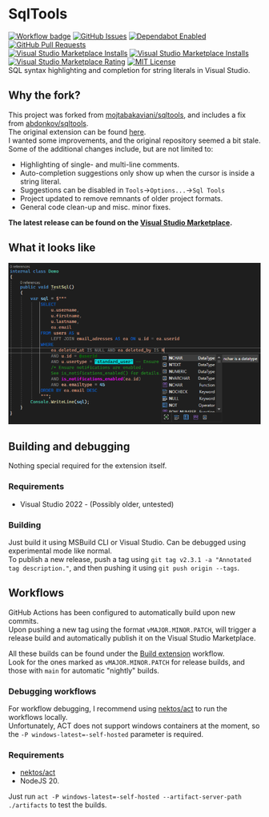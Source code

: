 # SqlTools
[![Workflow badge](https://github.com/MaverickMartyn/sqltools/actions/workflows/sqltools-release.yml/badge.svg)](https://github.com/MaverickMartyn/sqltools/actions/workflows/sqltools-release.yml)
[![GitHub Issues](https://badgen.net/github/open-issues/MaverickMartyn/sqltools)](https://github.com/MaverickMartyn/sqltools/issues)
[![Dependabot Enabled](https://badgen.net/github/dependabot/MaverickMartyn/sqltools?icon=dependabot)](https://github.com/MaverickMartyn/sqltools/pulls/app%2Fdependabot)
[![GitHub Pull Requests](https://badgen.net/github/open-prs/MaverickMartyn/sqltools)](https://github.com/MaverickMartyn/sqltools/pulls)  
[![Visual Studio Marketplace Installs](https://badgen.net/vs-marketplace/d/maverickmartyn.sqltools-improved?icon=visualstudio)](https://marketplace.visualstudio.com/items?itemName=MaverickMartyn.sqltools-improved)
[![Visual Studio Marketplace Installs](https://badgen.net/vs-marketplace/i/maverickmartyn.sqltools-improved?icon=visualstudio)](https://marketplace.visualstudio.com/items?itemName=MaverickMartyn.sqltools-improved)
[![Visual Studio Marketplace Rating](https://badgen.net/vs-marketplace/rating/maverickmartyn.sqltools-improved?icon=visualstudio)](https://marketplace.visualstudio.com/items?itemName=MaverickMartyn.sqltools-improved)
[![MIT License](https://badgen.net/static/license/MIT)](https://github.com/MaverickMartyn/sqltools/blob/main/LICENSE.md)  
SQL syntax highlighting and completion for string literals in Visual Studio.

## Why the fork?
This project was forked from [mojtabakaviani/sqltools](https://github.com/mojtabakaviani/sqltools), and includes a fix from [abdonkov/sqltools](https://github.com/abdonkov/sqltools).  
The original extension can be found [here](https://marketplace.visualstudio.com/items?itemName=Mojtabakaviani.SqlTools).  
I wanted some improvements, and the original repository seemed a bit stale.  
Some of the additional changes include, but are not limited to:
* Highlighting of single- and multi-line comments.
* Auto-completion suggestions only show up when the cursor is inside a string literal.
* Suggestions can be disabled in `Tools`->`Options...`->`Sql Tools`
* Project updated to remove remnants of older project formats.
* General code clean-up and misc. minor fixes.

**The latest release can be found on the [Visual Studio Marketplace](https://marketplace.visualstudio.com/items?itemName=MaverickMartyn.sqltools-improved).**

## What it looks like
![Screenshot of the extension in action.](SqlTools/Resources/screenshot.png "The extension in action.")

## Building and debugging
Nothing special required for the extension itself.

### Requirements
* Visual Studio 2022 - (Possibly older, untested)

### Building
Just build it using MSBuild CLI or Visual Studio. Can be debugged using experimental mode like normal.  
To publish a new release, push a tag using `git tag v2.3.1 -a "Annotated tag description."`, and then pushing it using `git push origin --tags`.

## Workflows
GitHub Actions has been configured to automatically build upon new commits.  
Upon pushing a new tag using the format `vMAJOR.MINOR.PATCH`, will trigger a release build and automatically publish it on the Visual Studio Marketplace.

All these builds can be found under the [Build extension](https://github.com/MaverickMartyn/sqltools/actions/workflows/sqltools-release.yml) workflow.  
Look for the ones marked as `vMAJOR.MINOR.PATCH` for release builds, and those with `main` for automatic "nightly" builds.

### Debugging workflows
For workflow debugging, I recommend using [nektos/act](https://github.com/nektos/act) to run the workflows locally.  
Unfortunately, ACT does not support windows containers at the moment, so the `-P windows-latest=-self-hosted` parameter is required.

### Requirements
* [nektos/act](https://github.com/nektos/act)
* NodeJS 20.

Just run `act -P windows-latest=-self-hosted --artifact-server-path ./artifacts` to test the builds.
